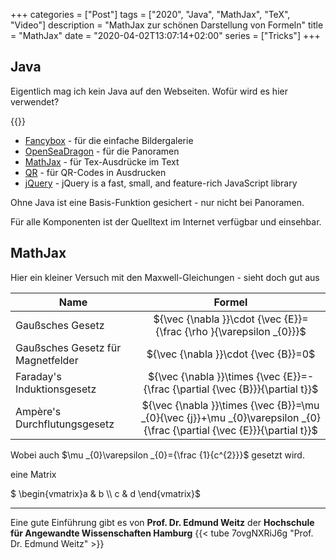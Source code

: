 +++
categories  = ["Post"]
tags        = ["2020", "Java", "MathJax", "TeX", "Video"]
description = "MathJax zur schönen Darstellung von Formeln"
title       = "MathJax"
date        = "2020-04-02T13:07:14+02:00"
series      = ["Tricks"]
+++
## Java

Eigentlich mag ich kein Java auf den Webseiten. Wofür wird es hier verwendet?

<!--more-->

{{<tex>}}

* [Fancybox][] - für die einfache Bildergalerie
* [OpenSeaDragon][] - für die Panoramen
* [MathJax][] - für Tex-Ausdrücke im Text
* [QR][] - für QR-Codes in Ausdrucken
* [jQuery][] - jQuery is a fast, small, and feature-rich JavaScript library

Ohne Java ist eine Basis-Funktion gesichert - nur nicht bei Panoramen.

Für alle Komponenten ist der Quelltext im Internet verfügbar und einsehbar.

## MathJax

Hier ein kleiner Versuch mit den Maxwell-Gleichungen - sieht doch gut aus

|Name|Formel|
|----|:----:|
|Gaußsches Gesetz|${\vec {\nabla }}\cdot {\vec {E}}={\frac {\rho }{\varepsilon _{0}}}$|
|Gaußsches Gesetz für Magnetfelder|${\vec {\nabla }}\cdot {\vec {B}}=0$|
|Faraday's Induktionsgesetz|${\vec {\nabla }}\times {\vec {E}}=-{\frac {\partial {\vec {B}}}{\partial t}}$|
|Ampère's Durchflutungsgesetz|${\vec {\nabla }}\times {\vec {B}}=\mu _{0}{\vec {j}}+\mu _{0}\varepsilon _{0}{\frac {\partial {\vec {E}}}{\partial t}}$|

Wobei auch $\mu _{0}\varepsilon _{0}={\frac {1}{c^{2}}}$ gesetzt wird.

eine Matrix

$ \begin{vmatrix}a & b \\\\ c & d \end{vmatrix}$ 


---

Eine gute Einführung gibt es von **Prof. Dr. Edmund Weitz** der **Hochschule für Angewandte Wissenschaften Hamburg**
{{< tube 7ovgNXRiJ6g "Prof. Dr. Edmund Weitz"  >}}

[Fancybox]:  https://github.com/fancyapps/fancybox "fancyBox"
[OpenSeaDragon]: https://openseadragon.github.io/ "OpenSeaDragon"
[MathJax]: https://www.mathjax.org/ "MathJax"
[QR]: http://www.d-project.com/ "QR"
[jQuery]: https://jquery.com/ "jQuery is a fast, small, and feature-rich JavaScript library"